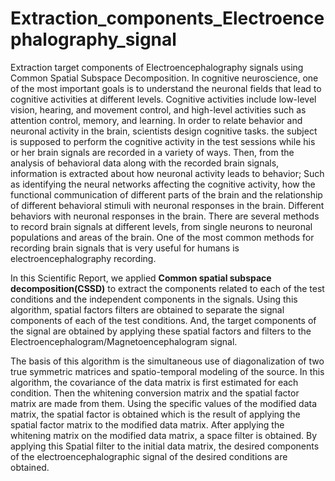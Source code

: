 # Extraction_components_Electroencephalography_signal

Extraction target components of Electroencephalography signals using Common Spatial Subspace Decomposition.
In cognitive neuroscience, one of the most important goals is to understand the neuronal fields that lead to cognitive activities at different levels. Cognitive activities include low-level vision, hearing, and movement control, and high-level activities such as attention control, memory, and learning.
In order to relate behavior and neuronal activity in the brain, scientists design cognitive tasks. the subject is supposed to perform the cognitive activity in the test sessions while his or her brain signals are recorded in a variety of ways.
Then, from the analysis of behavioral data along with the recorded brain signals, information is extracted about how neuronal activity leads to behavior; Such as identifying the neural networks affecting the cognitive activity, how the functional communication of different parts of the brain and the relationship of different behavioral stimuli with neuronal responses in the brain.
Different behaviors with neuronal responses in the brain. There are several methods to record brain signals at different levels, from single neurons to neuronal populations and areas of the brain. One of the most common methods for recording brain signals that is very useful for humans is electroencephalography recording.

In this Scientific Report, we applied **Common spatial subspace decomposition(CSSD)**  to extract the components related to each of the test conditions and the independent components in the signals. Using this algorithm, spatial factors filters are obtained to separate the signal components of each of the test conditions. And, the target components of the signal are obtained by applying these spatial factors and filters to the Electroencephalogram/Magnetoencephalogram signal. 

The basis of this algorithm is the simultaneous use of diagonalization of two true symmetric matrices and spatio-temporal modeling of the source. In this algorithm, the covariance of the data matrix is first estimated for each condition. Then the whitening conversion matrix and the spatial factor matrix are made from them. Using the specific values of the modified data matrix, the spatial factor is obtained which is the result of applying the spatial factor matrix to the modified data matrix. After applying the whitening matrix on the modified data matrix, a space filter is obtained. By applying this Spatial filter to the initial data matrix, the desired components of the electroencephalographic signal of the desired conditions are obtained.
